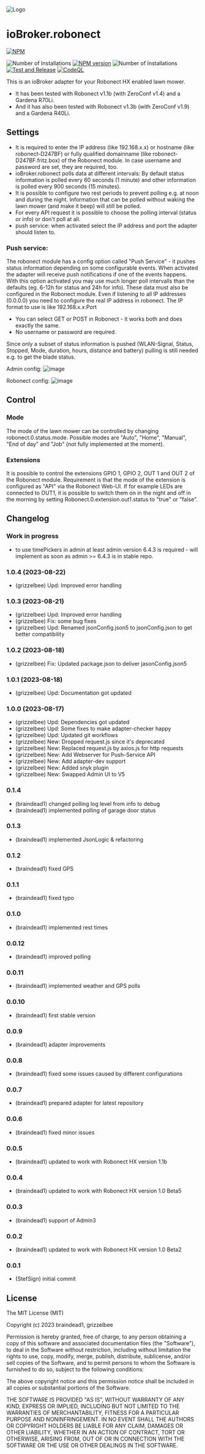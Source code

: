 ![Logo](admin/robonect.png)
# ioBroker.robonect
[![NPM](https://nodei.co/npm/iobroker.robonect.png?downloads=true)](https://nodei.co/npm/iobroker.robonect/)

![Number of Installations](http://iobroker.live/badges/robonect-installed.svg)
[![NPM version](https://img.shields.io/npm/v/iobroker.robonect.svg)](https://www.npmjs.com/package/iobroker.robonect)
![Number of Installations](http://iobroker.live/badges/robonect-stable.svg)
[![Test and Release](https://github.com/Grizzelbee/ioBroker.robonect/actions/workflows/test-and-release.yml/badge.svg)](https://github.com/Grizzelbee/ioBroker.robonect/actions/workflows/test-and-release.yml)
[![CodeQL](https://github.com/Grizzelbee/ioBroker.robonect/actions/workflows/codeql.yml/badge.svg)](https://github.com/Grizzelbee/ioBroker.robonect/actions/workflows/codeql.yml)

This is an ioBroker adapter for your Robonect HX enabled lawn mower. 
* It has been tested with Robonect v1.1b (with ZeroConf v1.4) and a Gardena R70Li.
* And it has also been tested with Robonect v1.3b (with ZeroConf v1.9) and a Gardena R40Li.

## Settings
* It is required to enter the IP address (like 192.168.x.x) or hostname (like robonect-D247BF) or fully qualified domainname (like robonect-D247BF.fritz.box) of the Robonect module. In case username and password are set, they are required, too.
* ioBroker.robonect polls data at different intervals: By default status information is polled every 60 seconds (1 minute) and other information is polled every 900 seconds (15 minutes).
* It is possible to configure two rest periods to prevent polling e.g. at noon and during the night. Information that can be polled without waking the lawn mower (and make it beep) will still be polled.
* For every API request it is possible to choose the polling interval (status or info) or don't poll at all.
* push service: when activated select the IP address and port the adapter should listen to.   

### Push service: 
The robonect module has a config option called "Push Service" - it pushes status information depending on some configurable events. 
When activated the adapter will receive push notifications if one of the events happens. With this option activated you may use much longer poll intervalls than the defaults (eg. 6-12h for status and 24h for info).
These data must also be configured in the Robonect module. Even if listening to all IP addresses (0.0.0.0) you need to configure the real IP address in robonect. The IP format to use is like 192.168.x.x:Port
+ You can select GET or POST in Robonect - it works both and does exactly the same. 
+ No username or password are required.

Since only a subset of status information is pushed (WLAN-Signal, Status, Stopped, Mode, duration, hours, distance and battery) pulling is still needed e.g. to get the blade status.

Admin config:
![image](./admin/Push-Service-Adapter.png)

Robonect config:
![image](./admin/Push-Service-Robonect.png)

## Control
### Mode
The mode of the lawn mower can be controlled by changing robonect.0.status.mode. Possible modes are "Auto", "Home", "Manual", "End of day" and "Job" (not fully implemented at the moment).

### Extensions
It is possible to control the extensions GPIO 1, GPIO 2, OUT 1 and OUT 2 of the Robonect module. Requirement is that the mode of the extension is configured as "API" via the Robonect Web-UI. If for example LEDs are connected to OUT1, it is possible to switch them on in the night and off in the morning by setting Robonect.0.extension.out1.status to "true" or "false".

## Changelog

### Work in progress
* to use timePickers in admin at least admin version 6.4.3 is required - will implement as soon as admin >= 6.4.3 is in stable repo.

### 1.0.4 (2023-08-22)
* (grizzelbee) Upd: Improved error handling

### 1.0.3 (2023-08-21)
* (grizzelbee) Upd: Improved error handling
* (grizzelbee) Fix: some bug fixes
* (grizzelbee) Upd: Renamed jsonConfig.json5 to jsonConfig.json to get better compatibility

### 1.0.2 (2023-08-18)
* (grizzelbee) Fix: Updated package.json to deliver jasonConfig.json5

### 1.0.1 (2023-08-18)
* (grizzelbee) Upd: Documentation got updated
 
### 1.0.0 (2023-08-17) 
* (grizzelbee) Upd: Dependencies got updated
* (grizzelbee) Upd: Some fixes to make adapter-checker happy
* (grizzelbee) Upd: Updated git workflows
* (grizzelbee) New: Dropped request.js since it's deprecated
* (grizzelbee) New: Replaced request.js by axios.js for http requests
* (grizzelbee) New: Add Webserver for Push-Service API
* (grizzelbee) New: Add adapter-dev support
* (grizzelbee) New: Added snyk plugin
* (grizzelbee) New: Swapped Admin UI to V5

### 0.1.4
* (braindead1) changed polling log level from info to debug
* (braindead1) implemented polling of garage door status

### 0.1.3
* (braindead1) implemented JsonLogic & refactoring

### 0.1.2
* (braindead1) fixed GPS

### 0.1.1
* (braindead1) fixed typo

### 0.1.0
* (braindead1) implemented rest times

### 0.0.12
* (braindead1) improved polling

### 0.0.11
* (braindead1) implemented weather and GPS polls

### 0.0.10
* (braindead1) first stable version

### 0.0.9
* (braindead1) adapter improvements

### 0.0.8
* (braindead1) fixed some issues caused by different configurations

### 0.0.7
* (braindead1) prepared adapter for latest repository

### 0.0.6
* (braindead1) fixed minor issues

### 0.0.5
* (braindead1) updated to work with Robonect HX version 1.1b

### 0.0.4
* (braindead1) updated to work with Robonect HX version 1.0 Beta5

### 0.0.3
* (braindead1) support of Admin3

### 0.0.2
* (braindead1) updated to work with Robonect HX version 1.0 Beta2

### 0.0.1
* (StefSign) initial commit

## License
The MIT License (MIT)

Copyright (c) 2023 braindead1, grizzelbee

Permission is hereby granted, free of charge, to any person obtaining a copy
of this software and associated documentation files (the "Software"), to deal
in the Software without restriction, including without limitation the rights
to use, copy, modify, merge, publish, distribute, sublicense, and/or sell
copies of the Software, and to permit persons to whom the Software is
furnished to do so, subject to the following conditions:

The above copyright notice and this permission notice shall be included in
all copies or substantial portions of the Software.

THE SOFTWARE IS PROVIDED "AS IS", WITHOUT WARRANTY OF ANY KIND, EXPRESS OR
IMPLIED, INCLUDING BUT NOT LIMITED TO THE WARRANTIES OF MERCHANTABILITY,
FITNESS FOR A PARTICULAR PURPOSE AND NONINFRINGEMENT. IN NO EVENT SHALL THE
AUTHORS OR COPYRIGHT HOLDERS BE LIABLE FOR ANY CLAIM, DAMAGES OR OTHER
LIABILITY, WHETHER IN AN ACTION OF CONTRACT, TORT OR OTHERWISE, ARISING FROM,
OUT OF OR IN CONNECTION WITH THE SOFTWARE OR THE USE OR OTHER DEALINGS IN
THE SOFTWARE.
